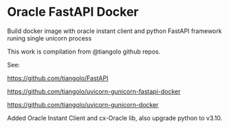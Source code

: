 # Oracle FastAPI Docker
Build docker image with oracle instant client and python FastAPI framework runing single unicorn process


This work is compilation from @tiangolo github repos.

See:

https://github.com/tiangolo/FastAPI

https://github.com/tiangolo/uvicorn-gunicorn-fastapi-docker

https://github.com/tiangolo/uvicorn-gunicorn-docker

Added Oracle Instant Client and cx-Oracle lib, also upgrade python to v3.10.
